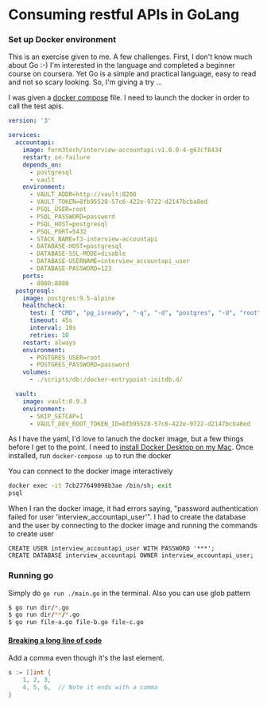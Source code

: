# Consuming restful APIs in GoLang

### Set up Docker environment

This is an exercise given to me. A few challenges. First, I don't know much about Go :-\) I'm interested in the language and completed a beginner course on coursera. Yet Go is a simple and practical language, easy to read and not so scary looking. So, I'm giving a try ...

I was given a [docker compose](https://docs.docker.com/compose/) file. I need to launch the docker in order to call the test apis. 

```yaml
version: '3'

services:
  accountapi:
    image: form3tech/interview-accountapi:v1.0.0-4-g63cf8434
    restart: on-failure
    depends_on:
      - postgresql
      - vault
    environment:
      - VAULT_ADDR=http://vault:8200
      - VAULT_TOKEN=8fb95528-57c6-422e-9722-d2147bcba8ed
      - PSQL_USER=root
      - PSQL_PASSWORD=password
      - PSQL_HOST=postgresql
      - PSQL_PORT=5432
      - STACK_NAME=f3-interview-accountapi
      - DATABASE-HOST=postgresql
      - DATABASE-SSL-MODE=disable
      - DATABASE-USERNAME=interview_accountapi_user
      - DATABASE-PASSWORD=123
    ports:
      - 8080:8080
  postgresql:
    image: postgres:9.5-alpine
    healthcheck:
      test: [ "CMD", "pg_isready", "-q", "-d", "postgres", "-U", "root" ]
      timeout: 45s
      interval: 10s
      retries: 10
    restart: always
    environment:
      - POSTGRES_USER=root
      - POSTGRES_PASSWORD=password
    volumes:
      - ./scripts/db:/docker-entrypoint-initdb.d/

  vault:
    image: vault:0.9.3
    environment:
      - SKIP_SETCAP=1
      - VAULT_DEV_ROOT_TOKEN_ID=8fb95528-57c6-422e-9722-d2147bcba8ed
```

As I have the yaml, I'd love to lanuch the docker image, but a few things before I get to the point. I need to [install Docker Desktop on my Mac](https://docs.docker.com/docker-for-mac/install/). Once installed, run `docker-compose up` to run the docker

You can connect to the docker image interactively

```bash
docker exec -it 7cb277649098b3ae /bin/sh; exit
psql
```

When I ran the docker image, it had errors saying, "password authentication failed for user 'interview\_accountapi\_user'". I had to create the database and the user by connecting to the docker image and running the commands to create user

```text
CREATE USER interview_accountapi_user WITH PASSWORD '***';
CREATE DATABASE interview_accountapi OWNER interview_accountapi_user;
```

### Running go 

Simply do `go run ./main.go` in the terminal. Also you can use glob pattern

```bash
$ go run dir/*.go
$ go run dir/**/*.go
$ go run file-a.go file-b.go file-c.go
```

#### [Breaking a long line of code](https://stackoverflow.com/questions/34846848/how-to-break-a-long-line-of-code-in-golang)

Add a comma even though it's the last element. 

```go
s := []int {
    1, 2, 3,
    4, 5, 6,  // Note it ends with a comma
}
```

#### 

